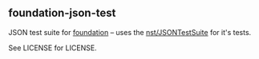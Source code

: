 foundation-json-test
----

JSON test suite for [foundation](https://github.com/trenskow/foundation) – uses the [nst/JSONTestSuite](https://github.com/nst/JSONTestSuite) for it's tests.

See LICENSE for LICENSE.
